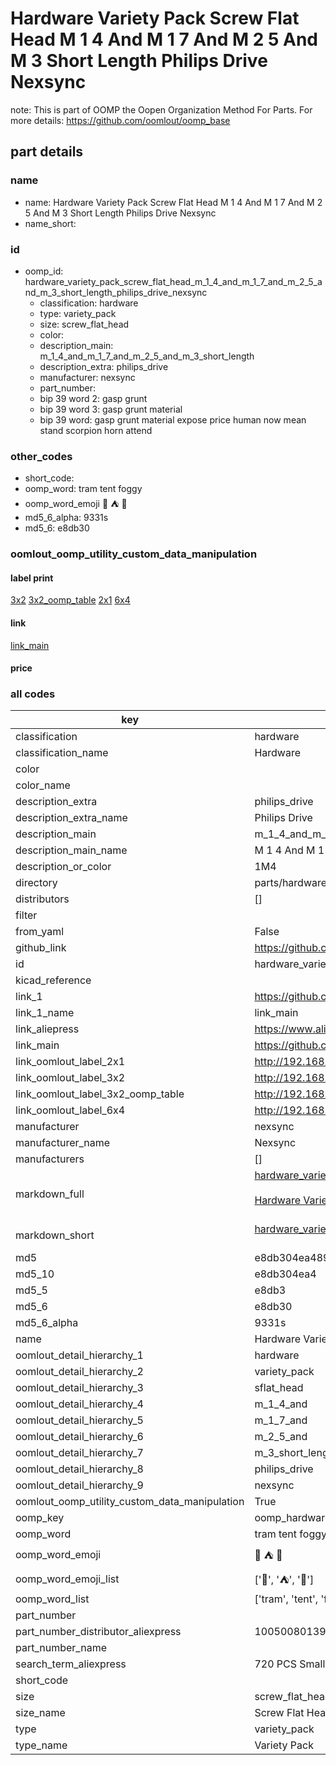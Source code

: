 # Hardware Variety Pack Screw Flat Head M 1 4 And M 1 7 And M 2 5 And M 3 Short Length Philips Drive Nexsync  

note: This is part of OOMP the Oopen Organization Method For Parts. For more details: https://github.com/oomlout/oomp_base

##  part details
  







### name
* name: Hardware Variety Pack Screw Flat Head M 1 4 And M 1 7 And M 2 5 And M 3 Short Length Philips Drive Nexsync
* name_short: 
### id
* oomp_id: hardware_variety_pack_screw_flat_head_m_1_4_and_m_1_7_and_m_2_5_and_m_3_short_length_philips_drive_nexsync
  * classification: hardware
  * type: variety_pack
  * size: screw_flat_head
  * color: 
  * description_main: m_1_4_and_m_1_7_and_m_2_5_and_m_3_short_length
  * description_extra: philips_drive
  * manufacturer: nexsync
  * part_number: 
  * bip 39 word 2: gasp grunt
  * bip 39 word 3: gasp grunt material
  * bip 39 word: gasp grunt material expose price human now mean stand scorpion horn attend

### other_codes
* short_code: 
* oomp_word: tram tent foggy
* oomp_word_emoji :tram: :tent: :foggy:
* md5_6_alpha: 9331s
* md5_6: e8db30






### oomlout_oomp_utility_custom_data_manipulation
#### label print
[3x2](http://192.168.1.245:1112/?label=oomp%209331s)
[3x2_oomp_table](http://192.168.1.108:1112/?label=oomp%209331s)
[2x1](http://192.168.1.242:1112/?label=oomp%209331s)
[6x4](http://192.168.1.55:1112/?label=oomp%209331s)    

#### link

[link_main](https://github.com/oomlout/oomlout_oomp_current_version_messy/tree/main/parts/hardware_variety_pack_screw_flat_head_m_1_4_and_m_1_7_and_m_2_5_and_m_3_short_length_philips_drive_nexsync)                              

#### price







### all codes 
| key | value |  
| --- | --- |  
| classification | hardware |  
| classification_name | Hardware |  
| color |  |  
| color_name |  |  
| description_extra | philips_drive |  
| description_extra_name | Philips Drive |  
| description_main | m_1_4_and_m_1_7_and_m_2_5_and_m_3_short_length |  
| description_main_name | M 1 4 And M 1 7 And M 2 5 And M 3 Short Length |  
| description_or_color | 1M4 |  
| directory | parts/hardware_variety_pack_screw_flat_head_m_1_4_and_m_1_7_and_m_2_5_and_m_3_short_length_philips_drive_nexsync |  
| distributors | [] |  
| filter |  |  
| from_yaml | False |  
| github_link | https://github.com/oomlout/oomlout_oomp_part_src/tree/main/parts/hardware_variety_pack_screw_flat_head_m_1_4_and_m_1_7_and_m_2_5_and_m_3_short_length_philips_drive_nexsync |  
| id | hardware_variety_pack_screw_flat_head_m_1_4_and_m_1_7_and_m_2_5_and_m_3_short_length_philips_drive_nexsync |  
| kicad_reference |  |  
| link_1 | https://github.com/oomlout/oomlout_oomp_current_version_messy/tree/main/parts/hardware_variety_pack_screw_flat_head_m_1_4_and_m_1_7_and_m_2_5_and_m_3_short_length_philips_drive_nexsync |  
| link_1_name | link_main |  
| link_aliepress | https://www.aliexpress.com/item/1005008013912576.html |  
| link_main | https://github.com/oomlout/oomlout_oomp_current_version_messy/tree/main/parts/hardware_variety_pack_screw_flat_head_m_1_4_and_m_1_7_and_m_2_5_and_m_3_short_length_philips_drive_nexsync |  
| link_oomlout_label_2x1 | http://192.168.1.242:1112/?label=oomp%209331s |  
| link_oomlout_label_3x2 | http://192.168.1.245:1112/?label=oomp%209331s |  
| link_oomlout_label_3x2_oomp_table | http://192.168.1.108:1112/?label=oomp%209331s |  
| link_oomlout_label_6x4 | http://192.168.1.55:1112/?label=oomp%209331s |  
| manufacturer | nexsync |  
| manufacturer_name | Nexsync |  
| manufacturers | [] |  
| markdown_full | [hardware_variety_pack_screw_flat_head_m_1_4_and_m_1_7_and_m_2_5_and_m_3_short_length_philips_drive_nexsync](https://github.com/oomlout/oomlout_oomp_current_version_messy/tree/main/parts/hardware_variety_pack_screw_flat_head_m_1_4_and_m_1_7_and_m_2_5_and_m_3_short_length_philips_drive_nexsync)<br>[](https://github.com/oomlout/oomlout_oomp_current_version_messy/tree/main/parts/hardware_variety_pack_screw_flat_head_m_1_4_and_m_1_7_and_m_2_5_and_m_3_short_length_philips_drive_nexsync)<br>[Hardware Variety Pack Screw Flat Head M 1 4 And M 1 7 And M 2 5 And M 3 Short Length Philips Drive Nexsync](https://github.com/oomlout/oomlout_oomp_current_version_messy/tree/main/parts/hardware_variety_pack_screw_flat_head_m_1_4_and_m_1_7_and_m_2_5_and_m_3_short_length_philips_drive_nexsync)<br><br> |  
| markdown_short | [hardware_variety_pack_screw_flat_head_m_1_4_and_m_1_7_and_m_2_5_and_m_3_short_length_philips_drive_nexsync](https://github.com/oomlout/oomlout_oomp_current_version_messy/tree/main/parts/hardware_variety_pack_screw_flat_head_m_1_4_and_m_1_7_and_m_2_5_and_m_3_short_length_philips_drive_nexsync)<br><br> |  
| md5 | e8db304ea489d2e5bb55350b11d9cb01 |  
| md5_10 | e8db304ea4 |  
| md5_5 | e8db3 |  
| md5_6 | e8db30 |  
| md5_6_alpha | 9331s |  
| name | Hardware Variety Pack Screw Flat Head M 1 4 And M 1 7 And M 2 5 And M 3 Short Length Philips Drive Nexsync |  
| oomlout_detail_hierarchy_1 | hardware |  
| oomlout_detail_hierarchy_2 | variety_pack |  
| oomlout_detail_hierarchy_3 | sflat_head |  
| oomlout_detail_hierarchy_4 | m_1_4_and |  
| oomlout_detail_hierarchy_5 | m_1_7_and |  
| oomlout_detail_hierarchy_6 | m_2_5_and |  
| oomlout_detail_hierarchy_7 | m_3_short_length |  
| oomlout_detail_hierarchy_8 | philips_drive |  
| oomlout_detail_hierarchy_9 | nexsync |  
| oomlout_oomp_utility_custom_data_manipulation | True |  
| oomp_key | oomp_hardware_variety_pack_screw_flat_head_m_1_4_and_m_1_7_and_m_2_5_and_m_3_short_length_philips_drive_nexsync |  
| oomp_word | tram tent foggy |  
| oomp_word_emoji | :tram: :tent: :foggy: |  
| oomp_word_emoji_list | [':tram:', ':tent:', ':foggy:'] |  
| oomp_word_list | ['tram', 'tent', 'foggy'] |  
| part_number |  |  
| part_number_distributor_aliexpress | 1005008013912576 |  
| part_number_name |  |  
| search_term_aliexpress | 720 PCS Small Computer Screws Assortment Kit, Black Tiny Eyeglass Screws, PC & Laptop SSD Hard Drive CPU Cooler Screw |  
| short_code |  |  
| size | screw_flat_head |  
| size_name | Screw Flat Head |  
| type | variety_pack |  
| type_name | Variety Pack |  
